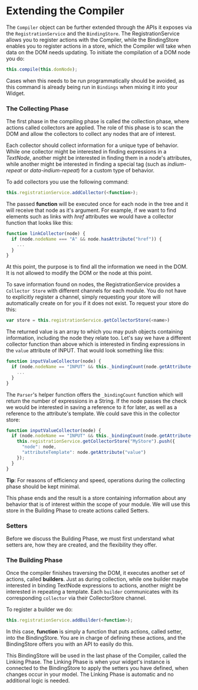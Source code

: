 # Extending the Compiler

The `Compiler` object can be further extended through the APIs it exposes via the `RegistrationService` and the `BindingStore`. The RegistrationService allows you to register actions with the Compiler, while the BindingStore enables you to register actions in a store, which the Compiler will take when data on the DOM needs updating. To initiate the compilation of a DOM node you do:

```javascript
this.compile(this.domNode);
```

Cases when this needs to be run programmatically should be avoided, as this command is already being run in `Bindings` when mixing it into your Widget.

### The Collecting Phase

The first phase in the compiling phase is called the collection phase, where actions called collectors are applied. The role of this phase is to scan the DOM and allow the collectors to collect any nodes that are of interest. 

Each collector should collect information for a unique type of behavior. While one collector might be interested in finding expressions in a _TextNode_, another might be interested in finding them in a node's attributes, while another might be interested in finding a special tag (such as _indium-repeat_ or _data-indium-repeat_) for a custom type of behavior.


To add collectors you use the following command:
```javascript
this.registrationService.addCollector(<function>);
```

The passed __function__ will be executed once for each node in the tree and it will receive that node as it's argument. For example, if we want to find elements such as links with _href_ attributes we would have a collector function that looks like this:

```javascript
function linkCollector(node) {
  if (node.nodeName === "A" && node.hasAttribute("href")) {
    ...
  }
}
```

At this point, the purpose is to find all the information we need in the DOM. It is not allowed to modify the DOM or the node at this point. 

To save information found on nodes, the RegistrationService provides a `Collector Store` with different channels for each module. You do not have to explicitly register a channel, simply requesting your store will automatically create on for you if it does not exist. To request your store do this:

```javascript
var store = this.registrationService.getCollectorStore(<name>)
```

The returned value is an array to which you may push objects containing information, including the node they relate too. Let's say we have a different collector function than above which is interested in finding expressions in the `value` attribute of INPUT. That would look something like this:

```javascript
function inputValueCollector(node) {
  if (node.nodeName == "INPUT" && this._bindingCount(node.getAttribute("value"))) {
    ...
  }
}
```

The `Parser`'s helper function offers the `_bindingCount` function which will return the number of expressions in a String. If the node passes the check we would be interested in saving a reference to it for later, as well as a reference to the attribute's template. We could save this in the collector store:

```javascript
function inputValueCollector(node) {
  if (node.nodeName == "INPUT" && this._bindingCount(node.getAttribute("value"))) {
    this.registrationService.getCollectorStore("MyStore").push({
      "node": node,
      "attributeTemplate": node.getAttribute("value")
    });
  }
}
```

__Tip__: For reasons of efficiency and speed, operations during the collecting phase should be kept minimal.

This phase ends and the result is a store containing information about any behavior that is of interest within the scope of your module. We will use this store in the Building Phase to create actions called Setters.

### Setters

Before we discuss the Building Phase, we must first understand what setters are, how they are created, and the flexibility they offer.

### The Building Phase

Once the compiler finishes traversing the DOM, it executes another set of actions, called __builders__. Just as during collection, while one builder maybe interested in binding TextNode expressions to actions, another might be interested in repeating a template. Each `builder` communicates with its corresponding `collector` via their CollectorStore channel.

To register a builder we do:

```javascript
this.registrationService.addBuilder(<function>);
```

In this case, __function__ is simply a function that puts actions, called setter, into the BindingStore. You are in charge of defining these actions, and the BindingStore offers you with an API to easily do this. 

This BindingStore will be used in the last phase of the Compiler, called the Linking Phase. The Linking Phase is when your widget's instance is connected to the BindingStore to apply the setters you have defined, when changes occur in your model. The Linking Phase is automatic and no additional logic is needed.

